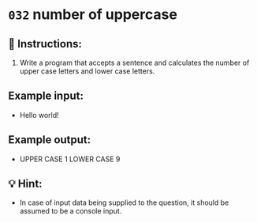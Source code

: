 # `032` number of uppercase

## 📝 Instructions:

1. Write a program that accepts a sentence and calculates the number of upper case letters and lower case letters.

## Example input:

+ Hello world!

## Example output:

+ UPPER CASE 1
  LOWER CASE 9

## 💡 Hint:

+ In case of input data being supplied to the question, it should be assumed to be a console input.